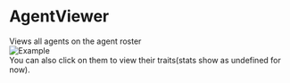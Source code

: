 # AgentViewer
Views all agents on the agent roster  
![Example](https://i.imgur.com/BicUiHR.png)  
You can also click on them to view their traits(stats show as undefined for now).

